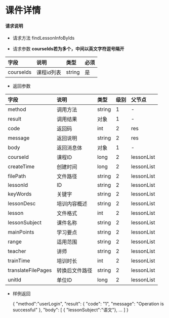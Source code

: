 # 课件详情

#### **请求说明**

* 请求方法 findLessonInfoByIds

* 请求参数
**courseIds若为多个，中间以英文字符逗号隔开**

| 字段 | 说明 | 类型 | 必须 |
| :--- | :--- | :--- | :--- |
| courseIds| 课程id列表 | string | 是 |

* 返回参数

| 字段 | 说明 | 类型 | 级别 | 父节点 |
| :--- | :--- | :--- | :--- | :--- |
| method| 调用方法 | string | 1 | - |
| result | 调用结果 | 对象 | 1 | - |
| code | 返回码| int | 2 | res |
| message| 返回说明 | string | 2 | res |
| body | 返回消息体 | 对象 | 1 | - |
| courseId| 课程ID| long | 2 | lessonList|
| createTime| 创建时间 | long| 2 | lessonList|
| filePath | 文件路径 | string | 2 | lessonList|
| lessonId| ID | string | 2 | lessonList|
| keyWords | 关键字 | string | 2 | lessonList|
|lessonDesc| 培训内容概述 | string | 2 | lessonList|
|lesson| 文件格式 | int | 2 | lessonList|
|lessonSubject | 课件名称 | string | 2 | lessonList|
|mainPoints | 学习要点 | string | 2 | lessonList|
|range| 适用范围 | string | 2 | lessonList|
|teacher | 讲师 | string | 2 | lessonList|
|trainTime | 培训时长 | int | 2 | lessonList|
|translateFilePages | 转换后文件路径 | string | 2 | lessonList|
|unitId| 单位ID | long | 2 | lessonList|

* 样例返回


    {
    "method":"userLogin",
    "result":
        {
        "code": "1",
        "message": "Operation is successful"
        },
    "body":
        [
           { "lessonSubject":"语文"},
            ...
        ] 
    }
